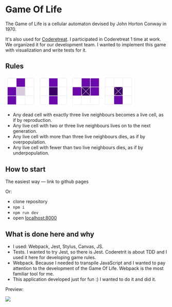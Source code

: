 # Game Of Life 

The Game of Life is a cellular automaton devised by John Horton Conway in 1970.

It's also used for [Coderetreat](https://www.coderetreat.org/). I participated in Coderetreat 1 time at work. We organized it for our development team. I wanted to implement this game with visualization and write tests for it.

## Rules

<img src='./rules.jpg' width='400px'>

- Any dead cell with exactly three live neighbours becomes a live cell, as if by reproduction.
- Any live cell with two or three live neighbours lives on to the next generation.
- Any live cell with more than three live neighbours dies, as if by overpopulation.
- Any live cell with fewer than two live neighbours dies, as if by underpopulation.

## How to start

The easiest way — link to github pages

Or:

- clone repository
- `npm i`
- `npm run dev`
- open [localhost:8000](http://localhost:8000)

## What is done here and why

- I used: Webpack, Jest, Stylus, Canvas, JS.
- Tests. I wanted to try Jest, so there is Jest. Coderetrit is about TDD and I used it here for developing game rules.  
- Webpack. Because I needed to transpile JavaScript and I wanted to pay attention to the development of the Game Of Life. Webpack is the most familiar tool for me.
- This application developed just for fun :) I wanted to do it and did it.

Preview:

<img src='./preview.gif' width='300px'>
